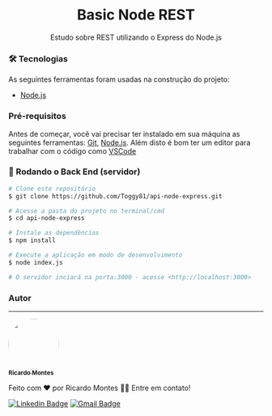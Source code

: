 <h1 align="center">Basic Node REST</h1>

<p align="center">Estudo sobre REST utilizando o Express do Node.js</p>

### 🛠 Tecnologias

As seguintes ferramentas foram usadas na construção do projeto:

- [Node.js](https://nodejs.org/en/)

### Pré-requisitos

Antes de começar, você vai precisar ter instalado em sua máquina as seguintes ferramentas:
[Git](https://git-scm.com), [Node.js](https://nodejs.org/en/). 
Além disto é bom ter um editor para trabalhar com o código como [VSCode](https://code.visualstudio.com/)

### 🎲 Rodando o Back End (servidor)

```bash
# Clone este repositório
$ git clone https://github.com/Toggy81/api-node-express.git

# Acesse a pasta do projeto no terminal/cmd
$ cd api-node-express

# Instale as dependências
$ npm install

# Execute a aplicação em modo de desenvolvimento
$ node index.js

# O servidor inciará na porta:3000 - acesse <http://localhost:3000>
```

### Autor
---

<a href="https://toggy81.github.io/personal-page/">
 <img style="border-radius: 50%;" src="https://avatars.githubusercontent.com/u/43882173?s=96&v=4" width="100px;" alt=""/>
 <br />
 <sub><b>Ricardo Montes</b></sub></a>


Feito com ❤️ por Ricardo Montes 👋🏽 Entre em contato!

[![Linkedin Badge](https://img.shields.io/badge/-Ricardo-blue?style=flat-square&logo=Linkedin&logoColor=white&link=https://www.linkedin.com/in/Toggy81/)](https://www.linkedin.com/in/Toggy81/) 
[![Gmail Badge](https://img.shields.io/badge/-tognolamontes@yahoo.com.br-c14438?style=flat-square&logo=Gmail&logoColor=white&link=mailto:tgmarinho@gmail.com)](mailto:tognolamontes@yahoo.com.br)
